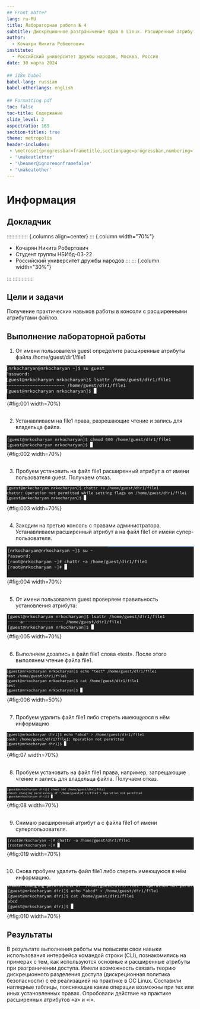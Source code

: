 ```yaml
---
## Front matter
lang: ru-RU
title: Лабораторная работа № 4
subtitle: Дискреционное разграничение прав в Linux. Расширенные атрибуты.
author:
  - Кочаярн Никита Робеотович
institute:
  - Российский университет дружбы народов, Москва, Россия
date: 30 марта 2024

## i18n babel
babel-lang: russian
babel-otherlangs: english

## Formatting pdf
toc: false
toc-title: Содержание
slide_level: 2
aspectratio: 169
section-titles: true
theme: metropolis
header-includes:
 - \metroset{progressbar=frametitle,sectionpage=progressbar,numbering=fraction}
 - '\makeatletter'
 - '\beamer@ignorenonframefalse'
 - '\makeatother'
---
```


# Информация

## Докладчик

:::::::::::::: {.columns align=center}
::: {.column width="70%"}

  * Кочарян Никита Робертович
  * Студент группы НБИбд-03-22
  * Российский университет дружбы народов
:::
::: {.column width="30%"}

:::
::::::::::::::

## Цели и задачи

Получение практических навыков работы в консоли с расширенными атрибутами файлов.

## Выполнение лабораторной работы

1.  От имени пользователя guest определите расширенные атрибуты файла /home/guest/dir1/file1

![Опередляем расширенные атрибуты файла file1](image/1.png){#fig:001 width=70%}

##

2.  Устанавливаем на file1 права, разрешающие чтение и запись для владельца файла.

![Устанавливаем на file1 права, разрешающие чтение и запись для владельца файла](image/2.png){#fig:002 width=70%}

##

3.  Пробуем установить на файл file1  расширенный атрибут a от имени пользователя guest. Получаем отказ.

![Пробуем установить на файл file1 установить расширенный атрибут a](image/3.png){#fig:003 width=70%}

##

4.  Заходим на третью консоль с правами администратора. Устанавливаем расширенный атрибут а на файл file1 от имени супер-пользователя.

![Устанавливаем расширенный атрибут а на файл file1 от имени супер-пользователя.](image/4.png){#fig:004 width=70%}

##

5.  От имени пользователя guest проверяем правильность установления атрибута:

![От пользователя guest проверяем правильность установления атрибута](image/5.png){#fig:005 width=70%}

##

6.  Выполняем дозапись в файл file1 слова «test». После этого выполянем чтение файла file1.

![Выполняем дозапись в файл file1 слова «test». После этого выполянем чтение файла file1](image/6.png){#fig:006 width=50%}

##

7.  Пробуем удалить файл file1 либо стереть имеющуюся в нём информацию

![Пробуем удалить файл file1 либо стереть имеющуюся в нём информацию](image/7.png){#fig:07 width=70%}

##

8.  Пробуем установить на файл file1 права, например, запрещающие чтение и запись для владельца файла. Получаем отказ.

![Пробуем установить на файл file1 права, например, запрещающие чтение и запись для владельца файла](image/8.png){#fig:08 width=70%}

##

9.  Снимаю расширенный атрибут a с файла file1 от имени суперпользователя.

![Снимаю расширенный атрибут a с файла file1 от имени суперпользователя.](image/9.png){#fig:019 width=70%}

##

10. Снова пробуем удалить файл file1 либо стереть имеющуюся в нём информацию.

![Снова пробуем удалить файл file1 либо стереть имеющуюся в нём информацию.](image/10.png){#fig:010 width=70%}

## Результаты

В результате выполнения работы мы повысили свои навыки использования интерфейса командой строки (CLI), познакомились на примерах с тем, как используются основные и расширенные атрибуты при разграничении доступа. Имели возможность связать теорию дискреционного разделения доступа (дискреционная политика безопасности) с её реализацией на практике в ОС Linux. Составили наглядные таблицы, поясняющие какие операции возможны при тех или иных установленных правах. Опробовали действие на практике расширенных атрибутов «а» и «i».


